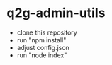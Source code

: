 # q2g-admin-utils

- clone this repository
- run "npm install"
- adjust config.json
- run "node index"